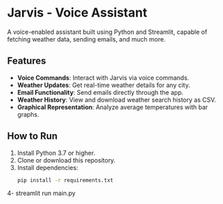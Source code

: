 # Jarvis - Voice Assistant

A voice-enabled assistant built using Python and Streamlit, capable of fetching weather data, sending emails, and much more.

## Features
- **Voice Commands**: Interact with Jarvis via voice commands.
- **Weather Updates**: Get real-time weather details for any city.
- **Email Functionality**: Send emails directly through the app.
- **Weather History**: View and download weather search history as CSV.
- **Graphical Representation**: Analyze average temperatures with bar graphs.

## How to Run
1. Install Python 3.7 or higher.
2. Clone or download this repository.
3. Install dependencies:
   ```bash
   pip install -r requirements.txt
4- streamlit run main.py
